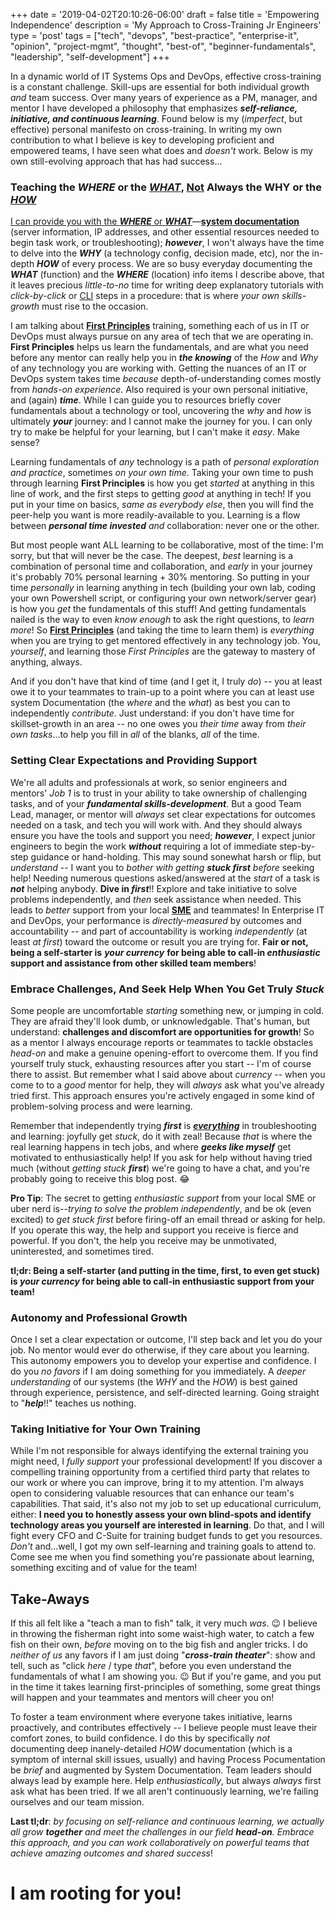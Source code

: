 +++
date = '2019-04-02T20:10:26-06:00'
draft = false
title = 'Empowering Independence'
description = 'My Approach to Cross-Training Jr Engineers'
type = 'post'
tags = ["tech", "devops", "best-practice", "enterprise-it", "opinion", "project-mgmt", "thought", "best-of", "beginner-fundamentals", "leadership", "self-development"]
+++

In a dynamic world of IT Systems Ops and DevOps, effective cross-training is a constant challenge. Skill-ups are essential for both individual growth *and* team success. Over many years of experience as a PM, manager, and mentor I have developed a philosophy that emphasizes ***self-reliance, initiative, and continuous learning***. Found below is my (*imperfect*, but effective) personal manifesto on cross-training. In writing my own contribution to what I believe is key to developing proficient and empowered teams, I have seen what does and *doesn't* work.  Below is my own still-evolving approach that has had success... <br />

<h3>Teaching the <i>WHERE</i> or the <i><u>WHAT</u></i>, </i><u>Not</u></i> Always the WHY or the <u><i>HOW</i></u></h3>

[I can provide you with the ***WHERE*** or ***WHAT***](https://julianwest.me/Blog/documentation-manifesto/)—[**system documentation**](https://julianwest.me/Blog/documentation-manifesto/) (server information, IP addresses, and other essential resources needed to begin task work, or troubleshooting); ***however***, I won't always have the time to delve into the ***WHY*** (a technology config, decision made, etc), nor the in-depth ***HOW*** of every process. We are so busy everyday documenting the ***WHAT*** (function) and the ***WHERE*** (location) info items I describe above, that it leaves precious *little-to-no* time for writing deep explanatory tutorials with *click-by-click* or [CLI](https://en.wikipedia.org/wiki/Command-line_interface) steps in a procedure: that is where *your own skills-growth* must rise to the occasion.  <br /> 

I am talking about [**First Principles**](https://en.wikipedia.org/wiki/First_principle) training, something each of us in IT or DevOps must always pursue on any area of tech that we are operating in. **First Principles** helps us learn the fundamentals, and are what you need before any mentor can really help you in ***the knowing*** of the *How* and *Why* of any technology you are working with. Getting the nuances of an IT or DevOps system takes time *because* depth-of-understanding comes mostly from *hands-on experience*.  Also required is your own personal initiative, and (again) ***time***. While I can guide you to resources briefly cover fundamentals about a technology or tool, uncovering the *why* and *how* is ultimately ***your*** journey: and I cannot make the journey for you.  I can only try to make be helpful for your learning, but I can't make it *easy*.  Make sense? <br /> 

Learning fundamentals of *any* technology is a path of *personal exploration and practice*, sometimes *on your own time*. Taking your own time to push through learning **First Principles** is how you get *started* at anything in this line of work, and the first steps to getting *good* at anything in tech!  If you put in your time on basics, *same as everybody else*, then you will find the peer-help you want is more readily-available to you.  Learning is a flow between ***personal time invested*** *and* collaboration: never one or the other. <br />

But most people want ALL learning to be collaborative, most of the time: I'm sorry, but that will never be the case. The deepest, *best* learning is a combination of personal time and collaboration, and *early* in your journey it's probably 70% personal learning + 30% mentoring. So putting in your time *personally* in learning anything in tech (building your own lab, coding your own Powershell script, or configuring your own network/server gear) is how you *get* the fundamentals of this stuff!  And getting fundamentals nailed is the way to even *know enough* to ask the right questions, to *learn more*!  So [**First Principles**](https://en.wikipedia.org/wiki/First_principle) (and taking the time to learn them) is *everything* when you are trying to get mentored effectively in any technology job. You, *yourself*, and learning those *First Principles* are the gateway to mastery of anything, always.  <br /> 

And if you don't have that kind of time (and I get it, I truly *do*) -- you at least owe it to your teammates to train-up to a point where you can at least use system Documentation (the *where* and the *what*) as best you can to independently *contribute*.  Just understand: if you don't have time for skillset-growth in an area -- no one owes you *their time* away from *their own tasks*...to help you fill in *all* of the blanks, *all* of the time.

### Setting Clear Expectations and Providing Support

We're all adults and professionals at work, so senior engineers and mentors' *Job 1* is to trust in your ability to take ownership of challenging tasks, and of your ***fundamental skills-development***. But a good Team Lead, manager, or mentor will *always* set clear expectations for outcomes needed on a task, and tech you will work with.  And they should always ensure you have the tools and support you need; ***however***, I expect junior engineers to begin the work ***without*** requiring a lot of immediate step-by-step guidance or hand-holding. This may sound sonewhat harsh or flip, but *understand* -- I want you to *bother with getting* ***stuck first*** *before* seeking help!  Needing numerous questions asked/answered at the *start* of a task is ***not*** helping anybody.  **Dive in *first***!!  Explore and take initiative to solve problems independently, and *then* seek assistance when needed.  This  leads to *better* support from your local [**SME**](https://en.wikipedia.org/wiki/Subject-matter_expert) and teammates!  In Enterprise IT and DevOps, your performance is *directly-measured* by outcomes and accountability -- and part of accountability is working *independently* (at least *at first*) toward the outcome or result you are trying for. **Fair or not, being a self-starter is** ***your currency*** **for being able to call-in *enthusiastic* support and assistance from other skilled team members**!

### Embrace Challenges, And Seek Help When You Get Truly *Stuck*

Some people are uncomfortable *starting* something new, or jumping in cold.  They are afraid they'll look dumb, or unknowledgable.  That's human, but understand: **challenges and discomfort are opportunities for growth**!  So as a mentor I always encourage reports or teammates to tackle obstacles *head-on* and make a genuine opening-effort to overcome them. If you find yourself truly stuck, exhausting resources after you start --  I'm of course there to assist.  But remember what I said above about *currency* -- when you come to to a *good* mentor for help, they will *always* ask what you've already tried first. This approach ensures you're actively engaged in some kind of problem-solving process and were learning. <br />

Remember that independently trying ***first*** is <u>***everything***</u> in troubleshooting and learning: joyfully get *stuck*, do it with zeal!  Because *that* is where the real learning happens in tech jobs, and where ***geeks like myself*** get motivated to enthusiastically help! If you ask for help without having tried much (without *getting stuck* ***first***) we're going to have a chat, and you're probably going to receive this blog post. 😂  <br />

**Pro Tip**: The secret to getting *enthusiastic support* from your local SME or uber nerd is--*trying to solve the problem independently*, and be ok (even excited) to *get stuck first* before firing-off an email thread or asking for help.  If you operate this way, the help and support you receive is fierce and powerful.  If you don't, the help you receive may be unmotivated, uninterested, and sometimes tired.

**tl;dr: Being a self-starter (and putting in the time, first, to even get stuck) is *your currency* for being able to call-in enthusiastic support from your team!**
<br />

### Autonomy and Professional Growth

Once I set a clear expectation or outcome, I'll step back and let you do your job.  No mentor would ever do otherwise, if they care about you learning.  This autonomy empowers you to develop your expertise and confidence. I do you *no favors* if I am doing something for you immediately.  A *deeper understanding* of our systems (the *WHY* and the *HOW*) is best gained through experience, persistence, and self-directed learning.  Going straight to "***help***!!" teaches us nothing. <br />

### Taking Initiative for Your Own Training

While I'm not responsible for always identifying the external training you might need, I *fully support* your professional development! If you discover a compelling training opportunity from a certified third party that relates to our work or where you can improve, bring it to my attention. I'm always open to considering valuable resources that can enhance our team's capabilities.  That said, it's also not my job to set up educational curriculum, either: **I need you to honestly assess your own blind-spots and identify technology areas you yourself are interested in learning**.  Do that, and I will fight every CFO and C-Suite for training budget funds to get you resources. *Don't* and...well, I got my own self-learning and training goals to attend to.  Come see me when you find something you're passionate about learning, something exciting and of value for the team! <br />

## Take-Aways

If this all felt like a "teach a man to fish" talk, it very much *was*. 😉 I believe in throwing the fisherman right into some waist-high water, to catch a few fish on their own, *before* moving on to the big fish and angler tricks.  I do *neither of us* any favors if I am just doing "***cross-train theater***": show and tell, such as "click *here* / type *that*", before you even understand the fundamentals of what I am showing you. 😉  But if you're game, and you put in the time it takes learning first-principles of something, some great things will happen and your teammates and mentors will cheer you on! <br />

To foster a team environment where everyone takes initiative, learns proactively, and contributes effectively -- I believe people must leave their comfort zones, to build confidence. I do this by specifically *not* documenting deep inanely-detailed *HOW* documentation (which is a symptom of internal skill issues, usually) and having Process Pocumentation be *brief* and augmented by System Documentation.  Team leaders should always lead by example here.  Help *enthusiastically*, but always *always* first ask what has been tried.  If we all aren't continuously learning, we're failing ourselves and our team mission. <br /> 

**Last tl;dr**: *by focusing on self-reliance and continuous learning, we actually all grow ***together*** and meet the challenges in our field ***head-on***. Embrace this approach, and you can work collaboratively on powerful teams that achieve amazing outcomes and shared success*!

# I am rooting for you!